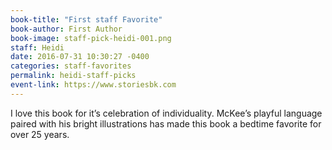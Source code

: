 ```yaml
---
book-title: "First staff Favorite"
book-author: First Author
book-image: staff-pick-heidi-001.png
staff: Heidi
date: 2016-07-31 10:30:27 -0400
categories: staff-favorites
permalink: heidi-staff-picks
event-link: https://www.storiesbk.com
---
```

I love this book for it’s celebration of individuality. McKee’s playful language paired with his bright illustrations has made this book a bedtime favorite for over 25 years.
